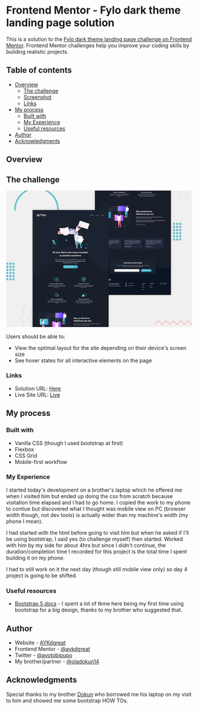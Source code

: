 # Frontend Mentor - Fylo dark theme landing page solution

This is a solution to the [Fylo dark theme landing page challenge on Frontend Mentor](https://www.frontendmentor.io/challenges/fylo-dark-theme-landing-page-5ca5f2d21e82137ec91a50fd). Frontend Mentor challenges help you improve your coding skills by building realistic projects. 

## Table of contents

- [Overview](#overview)
  - [The challenge](#the-challenge)
  - [Screenshot](#screenshot)
  - [Links](#links)
- [My process](#my-process)
  - [Built with](#built-with)
  - [My Experience](#my-experience)
  - [Useful resources](#useful-resources)
- [Author](#author)
- [Acknowledgments](#acknowledgments)

## Overview

## The challenge

![](./images/desktop-preview.jpg)

Users should be able to: 

- View the optimal layout for the site depending on their device's screen size
- See hover states for all interactive elements on the page

<!--### Screenshot-->

<!--![](./screenshot.png)-->

### Links

- Solution URL: [Here](https://your-solution-url.com)
- Live Site URL: [Live](https://frmentor-practice.vercel.app/project3/index.html)

## My process

### Built with
- Vanilla CSS (though I used bootstrap at first)
- Flexbox
- CSS Grid
- Mobile-first workflow

### My Experience

I started today's development on a brother's laptop which he offered me when I visited him but ended up doing the css from scratch because visitation time elapsed and I had to go home. I copied the work to my phone to contiue but discovered what I thought was mobile view on PC (browser width though, not dev tools) is actually wider than my machine's width (my phone I mean).

I had started with the html before going to visit him but when he asked if I'll be using bootstrap, I said yes (to challenge myself) then started. Worked with him by my side for about 4hrs but since I didn't continue, the duration/completion time I recorded for this project is the total time I spent building it on my phone.

I had to still work on it the next day (though still mobile view only) so day 4 project is going to be shifted.

### Useful resources

- [Bootstrap 5 docs](https://getbootstrap.com/docs/5.0) - I spent a lot of tkme here being my first time using bootstrap for a big design, thanks to my brother who suggested that.

## Author

- Website - [AYKdgreat](https://aykdgreat.vercel.app)
- Frontend Mentor - [@aykdgreat](https://www.frontendmentor.io/profile/AYKdgreat)
- Twitter - [@ayotobipupo](https://www.twitter.com/ayotobipupo)
- My brother/partner - [@oladokun14](https://github.com/oladokun14)

## Acknowledgments

Special thanks to my brother <a href="http://github.com/oladokun14">Dokun</a> who borrowed me his laptop on my visit to him and showed me some bootstrap HOW TOs.

